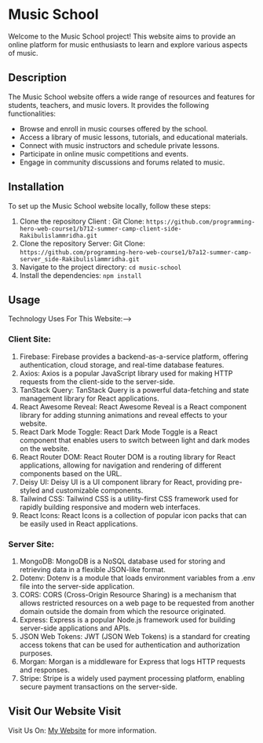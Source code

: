 # Music School

Welcome to the Music School project! This website aims to provide an online platform for music enthusiasts to learn and explore various aspects of music.

## Description

The Music School website offers a wide range of resources and features for students, teachers, and music lovers. It provides the following functionalities:

- Browse and enroll in music courses offered by the school.
- Access a library of music lessons, tutorials, and educational materials.
- Connect with music instructors and schedule private lessons.
- Participate in online music competitions and events.
- Engage in community discussions and forums related to music.

## Installation

To set up the Music School website locally, follow these steps:

1. Clone the repository Client : Git Clone:  `https://github.com/programming-hero-web-course1/b712-summer-camp-client-side-Rakibulislammridha.git`
2. Clone the repository Server: Git Clone:  `https://github.com/programming-hero-web-course1/b7a12-summer-camp-server_side-Rakibulislammridha.git`
2. Navigate to the project directory: `cd music-school`
3. Install the dependencies: `npm install`

## Usage

Technology Uses For This Website:-->

### Client Site: 

1. Firebase: Firebase provides a backend-as-a-service platform, offering authentication, cloud storage, and real-time database features.
2. Axios: Axios is a popular JavaScript library used for making HTTP requests from the client-side to the server-side.
3. TanStack Query: TanStack Query is a powerful data-fetching and state management library for React applications.
4. React Awesome Reveal: React Awesome Reveal is a React component library for adding stunning animations and reveal effects to your website.
5. React Dark Mode Toggle: React Dark Mode Toggle is a React component that enables users to switch between light and dark modes on the website.
6. React Router DOM: React Router DOM is a routing library for React applications, allowing for navigation and rendering of different components based on the URL.
7. Deisy UI: Deisy UI is a UI component library for React, providing pre-styled and customizable components.
8. Tailwind CSS: Tailwind CSS is a utility-first CSS framework used for rapidly building responsive and modern web interfaces.
9. React Icons: React Icons is a collection of popular icon packs that can be easily used in React applications.

### Server Site: 

1. MongoDB: MongoDB is a NoSQL database used for storing and retrieving data in a flexible JSON-like format.
2. Dotenv: Dotenv is a module that loads environment variables from a .env file into the server-side application.
3. CORS: CORS (Cross-Origin Resource Sharing) is a mechanism that allows restricted resources on a web page to be requested from another domain outside the domain from which the resource originated.
4. Express: Express is a popular Node.js framework used for building server-side applications and APIs.
5. JSON Web Tokens: JWT (JSON Web Tokens) is a standard for creating access tokens that can be used for authentication and authorization purposes.
6. Morgan: Morgan is a middleware for Express that logs HTTP requests and responses.
7. Stripe: Stripe is a widely used payment processing platform, enabling secure payment transactions on the server-side.

## Visit Our Website Visit 
Visit Us On: [My Website](https://relaxed-bunny-48ff95.netlify.app) for more information.

